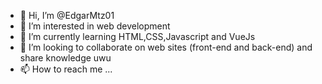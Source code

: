 - 👋 Hi, I’m @EdgarMtz01
- 👀 I’m interested in web development
- 🌱 I’m currently learning HTML,CSS,Javascript and VueJs
- 💞️ I’m looking to collaborate on web sites (front-end and back-end) and share knowledge uwu
- 📫 How to reach me ...

<!---
EdgarMtz01/EdgarMtz01 is a ✨ special ✨ repository because its `README.md` (this file) appears on your GitHub profile.
You can click the Preview link to take a look at your changes.
--->
